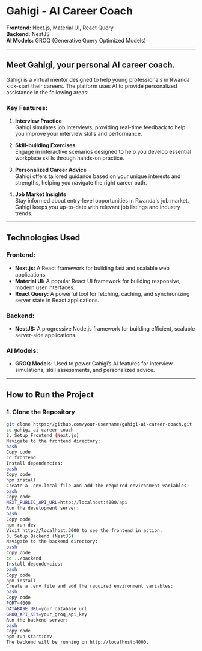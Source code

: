 # Gahigi - AI Career Coach

**Frontend:** Next.js, Material UI, React Query  
**Backend:** NestJS  
**AI Models:** GROQ (Generative Query Optimized Models)

---

## Meet Gahigi, your personal AI career coach.

Gahigi is a virtual mentor designed to help young professionals in Rwanda kick-start their careers. The platform uses AI to provide personalized assistance in the following areas:

### Key Features:
1. **Interview Practice**  
   Gahigi simulates job interviews, providing real-time feedback to help you improve your interview skills and performance.

2. **Skill-building Exercises**  
   Engage in interactive scenarios designed to help you develop essential workplace skills through hands-on practice.

3. **Personalized Career Advice**  
   Gahigi offers tailored guidance based on your unique interests and strengths, helping you navigate the right career path.

4. **Job Market Insights**  
   Stay informed about entry-level opportunities in Rwanda's job market. Gahigi keeps you up-to-date with relevant job listings and industry trends.

---

## Technologies Used

### Frontend:
- **Next.js:** A React framework for building fast and scalable web applications.
- **Material UI:** A popular React UI framework for building responsive, modern user interfaces.
- **React Query:** A powerful tool for fetching, caching, and synchronizing server state in React applications.

### Backend:
- **NestJS:** A progressive Node.js framework for building efficient, scalable server-side applications.

### AI Models:
- **GROQ Models:** Used to power Gahigi’s AI features for interview simulations, skill assessments, and personalized advice.

---

## How to Run the Project

### 1. Clone the Repository
```bash
git clone https://github.com/your-username/gahigi-ai-career-coach.git
cd gahigi-ai-career-coach
2. Setup Frontend (Next.js)
Navigate to the frontend directory:
bash
Copy code
cd frontend
Install dependencies:
bash
Copy code
npm install
Create a .env.local file and add the required environment variables:
bash
Copy code
NEXT_PUBLIC_API_URL=http://localhost:4000/api
Run the development server:
bash
Copy code
npm run dev
Visit http://localhost:3000 to see the frontend in action.
3. Setup Backend (NestJS)
Navigate to the backend directory:
bash
Copy code
cd ../backend
Install dependencies:
bash
Copy code
npm install
Create a .env file and add the required environment variables:
bash
Copy code
PORT=4000
DATABASE_URL=your_database_url
GROQ_API_KEY=your_groq_api_key
Run the backend server:
bash
Copy code
npm run start:dev
The backend will be running on http://localhost:4000.
